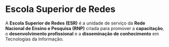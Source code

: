 # Escola Superior de Redes
A **Escola Superior de Redes (ESR)** é a unidade de serviço da **Rede Nacional de Ensino e Pesquisa (RNP)** criada para promover a **capacitação**, o **desenvolvimento profissional** e a **disseminação de conhecimento** em Tecnologias da Informação.
